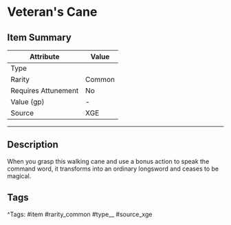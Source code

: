 # Veteran's Cane

## Item Summary

| Attribute            | Value                        |
|----------------------|------------------------------|
| Type                 |   |
| Rarity               | Common             |
| Requires Attunement  | No                |
| Value (gp)           | -    |
| Source               | XGE |

---

## Description

When you grasp this walking cane and use a bonus action to speak the command word, it transforms into an ordinary longsword and ceases to be magical.

## Tags

^Tags: #item #rarity_common #type__ #source_xge